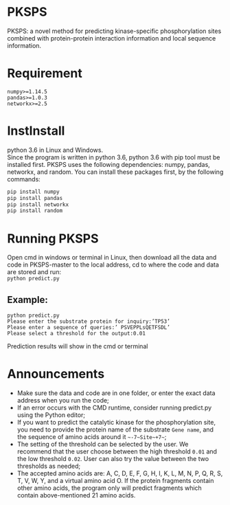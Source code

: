 # PKSPS
PKSPS: a novel method for predicting kinase-specific phosphorylation sites combined with protein-protein interaction information and local sequence information.
# Requirement
```
numpy>=1.14.5
pandas>=1.0.3
networkx>=2.5
```
# InstInstall 
python 3.6 in Linux and Windows.<br>
Since the program is written in python 3.6, python 3.6 with pip tool must be installed first. PKSPS uses the following dependencies: numpy, pandas, networkx, and random. You can install these packages first, by the following commands:<br>
```python
pip install numpy
pip install pandas
pip install networkx
pip install random
```
# Running PKSPS
Open cmd in windows or terminal in Linux, then download all the data and code in PKSPS-master to the local address, cd to where the code and data are stored and run:<br>
`
python predict.py
`
## Example:
```
python predict.py 
Please enter the substrate protein for inquiry:’TP53’
Please enter a sequence of queries:’ PSVEPPLsQETFSDL’
Please select a threshold for the output:0.01
```
Prediction results will show in the cmd or terminal

# Announcements
* Make sure the data and code are in one folder, or enter the exact data address when you run the code;<br>
* If an error occurs with the CMD runtime, consider running predict.py using the Python editor;<br>
* If you want to predict the catalytic kinase for the phosphorylation site, you need to provide the protein name of the substrate `Gene name`, and the sequence of amino acids around it `~-7~Site~+7~`;<br>
* The setting of the threshold can be selected by the user. We recommend that the user choose between the high threshold `0.01` and the low threshold `0.02`. User can also try the value between the two thresholds as needed;<br>
* The accepted amino acids are: A, C, D, E, F, G, H, I, K, L, M, N, P, Q, R, S, T, V, W, Y, and a virtual amino acid O. If the protein fragments contain other amino acids, the program only will predict fragments which contain above-mentioned 21 amino acids.
